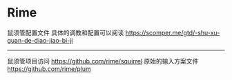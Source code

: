 # Rime
鼠须管配置文件
具体的调教和配置可以阅读 https://scomper.me/gtd/-shu-xu-guan-de-diao-jiao-bi-ji

----
鼠须管项目访问 https://github.com/rime/squirrel
原始的输入方案文件 https://github.com/rime/plum
